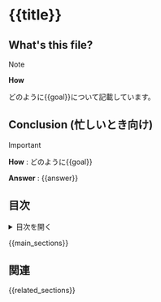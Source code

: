 # {{title}}

## What's this file?
> [!NOTE]
> **How**
> 
> どのように{{goal}}について記載しています。

## Conclusion (忙しいとき向け)
> [!IMPORTANT]
> **How** : どのように{{goal}}
> 
> **Answer** : {{answer}}

## 目次

<details>
<summary>目次を開く</summary>

{{table_of_contents}}

</details>

{{main_sections}}

## 関連
{{related_sections}}
